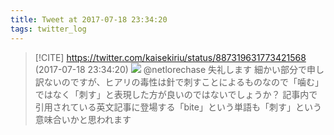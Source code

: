 ```yaml
---
title: Tweet at 2017-07-18 23:34:20
tags: twitter_log
---
```


> [!CITE] https://twitter.com/kaisekiriu/status/887319631773421568 (2017-07-18 23:34:20)
> ![](https://twitter.com/kaisekiriu/status/887319631773421568)
> @netlorechase 失礼します
> 細かい部分で申し訳ないのですが、ヒアリの毒性は針で刺すことによるものなので「噛む」ではなく「刺す」と表現した方が良いのではないでしょうか？
> 記事内で引用されている英文記事に登場する「bite」という単語も「刺す」という意味合いかと思われます
